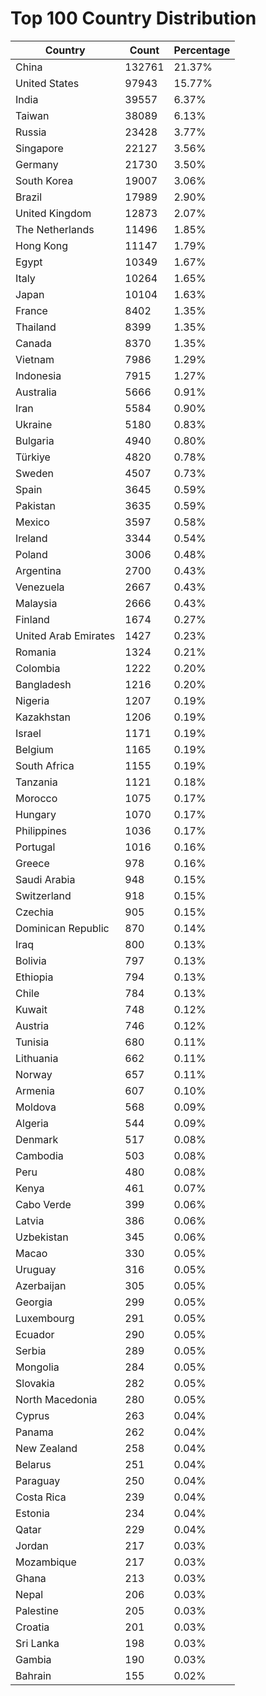 # Top 100 Country Distribution
| Country | Count | Percentage |
|----|----|----|
| China | 132761 | 21.37% |
| United States | 97943 | 15.77% |
| India | 39557 | 6.37% |
| Taiwan | 38089 | 6.13% |
| Russia | 23428 | 3.77% |
| Singapore | 22127 | 3.56% |
| Germany | 21730 | 3.50% |
| South Korea | 19007 | 3.06% |
| Brazil | 17989 | 2.90% |
| United Kingdom | 12873 | 2.07% |
| The Netherlands | 11496 | 1.85% |
| Hong Kong | 11147 | 1.79% |
| Egypt | 10349 | 1.67% |
| Italy | 10264 | 1.65% |
| Japan | 10104 | 1.63% |
| France | 8402 | 1.35% |
| Thailand | 8399 | 1.35% |
| Canada | 8370 | 1.35% |
| Vietnam | 7986 | 1.29% |
| Indonesia | 7915 | 1.27% |
| Australia | 5666 | 0.91% |
| Iran | 5584 | 0.90% |
| Ukraine | 5180 | 0.83% |
| Bulgaria | 4940 | 0.80% |
| Türkiye | 4820 | 0.78% |
| Sweden | 4507 | 0.73% |
| Spain | 3645 | 0.59% |
| Pakistan | 3635 | 0.59% |
| Mexico | 3597 | 0.58% |
| Ireland | 3344 | 0.54% |
| Poland | 3006 | 0.48% |
| Argentina | 2700 | 0.43% |
| Venezuela | 2667 | 0.43% |
| Malaysia | 2666 | 0.43% |
| Finland | 1674 | 0.27% |
| United Arab Emirates | 1427 | 0.23% |
| Romania | 1324 | 0.21% |
| Colombia | 1222 | 0.20% |
| Bangladesh | 1216 | 0.20% |
| Nigeria | 1207 | 0.19% |
| Kazakhstan | 1206 | 0.19% |
| Israel | 1171 | 0.19% |
| Belgium | 1165 | 0.19% |
| South Africa | 1155 | 0.19% |
| Tanzania | 1121 | 0.18% |
| Morocco | 1075 | 0.17% |
| Hungary | 1070 | 0.17% |
| Philippines | 1036 | 0.17% |
| Portugal | 1016 | 0.16% |
| Greece | 978 | 0.16% |
| Saudi Arabia | 948 | 0.15% |
| Switzerland | 918 | 0.15% |
| Czechia | 905 | 0.15% |
| Dominican Republic | 870 | 0.14% |
| Iraq | 800 | 0.13% |
| Bolivia | 797 | 0.13% |
| Ethiopia | 794 | 0.13% |
| Chile | 784 | 0.13% |
| Kuwait | 748 | 0.12% |
| Austria | 746 | 0.12% |
| Tunisia | 680 | 0.11% |
| Lithuania | 662 | 0.11% |
| Norway | 657 | 0.11% |
| Armenia | 607 | 0.10% |
| Moldova | 568 | 0.09% |
| Algeria | 544 | 0.09% |
| Denmark | 517 | 0.08% |
| Cambodia | 503 | 0.08% |
| Peru | 480 | 0.08% |
| Kenya | 461 | 0.07% |
| Cabo Verde | 399 | 0.06% |
| Latvia | 386 | 0.06% |
| Uzbekistan | 345 | 0.06% |
| Macao | 330 | 0.05% |
| Uruguay | 316 | 0.05% |
| Azerbaijan | 305 | 0.05% |
| Georgia | 299 | 0.05% |
| Luxembourg | 291 | 0.05% |
| Ecuador | 290 | 0.05% |
| Serbia | 289 | 0.05% |
| Mongolia | 284 | 0.05% |
| Slovakia | 282 | 0.05% |
| North Macedonia | 280 | 0.05% |
| Cyprus | 263 | 0.04% |
| Panama | 262 | 0.04% |
| New Zealand | 258 | 0.04% |
| Belarus | 251 | 0.04% |
| Paraguay | 250 | 0.04% |
| Costa Rica | 239 | 0.04% |
| Estonia | 234 | 0.04% |
| Qatar | 229 | 0.04% |
| Jordan | 217 | 0.03% |
| Mozambique | 217 | 0.03% |
| Ghana | 213 | 0.03% |
| Nepal | 206 | 0.03% |
| Palestine | 205 | 0.03% |
| Croatia | 201 | 0.03% |
| Sri Lanka | 198 | 0.03% |
| Gambia | 190 | 0.03% |
| Bahrain | 155 | 0.02% |
